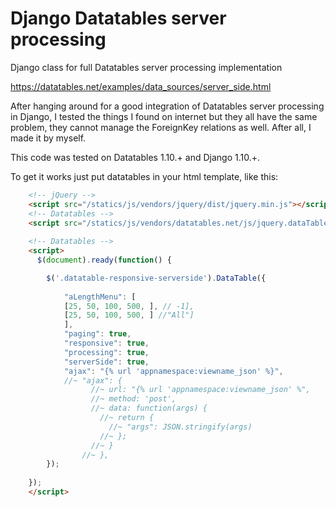 # Django Datatables server processing
Django class for full Datatables server processing implementation

https://datatables.net/examples/data_sources/server_side.html

After hanging around for a good integration of Datatables server processing in Django, I tested the things I found on internet but they all have the same problem, they cannot manage the ForeignKey relations as well. 
After all, I made it by myself.

This code was tested on Datatables 1.10.+ and Django 1.10.+.

To get it works just put datatables in your html template, like this:

```html
    <!-- jQuery -->
    <script src="/statics/js/vendors/jquery/dist/jquery.min.js"></script>
    <!-- Datatables -->
    <script src="/statics/js/vendors/datatables.net/js/jquery.dataTables.js"></script>
    
    <!-- Datatables -->
    <script>
      $(document).ready(function() {

        $('.datatable-responsive-serverside').DataTable({
        
            "aLengthMenu": [
            [25, 50, 100, 500, ], // -1],
            [25, 50, 100, 500, ] //"All"]
            ],
            "paging": true,
            "responsive": true,
            "processing": true,
            "serverSide": true,
            "ajax": "{% url 'appnamespace:viewname_json' %}",
            //~ "ajax": {
                  //~ url: "{% url 'appnamespace:viewname_json' %",
                  //~ method: 'post',
                  //~ data: function(args) {
                    //~ return {
                      //~ "args": JSON.stringify(args)
                    //~ };
                  //~ }
                //~ },
        });
        
    });
    </script>
```
